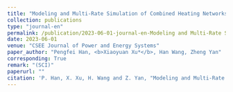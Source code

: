 ```yaml
---
title: "Modeling and Multi-Rate Simulation of Combined Heating Networks and Power to Hydrogen With Waste Heat Recovery"
collection: publications
type: "journal-en"
permalink: /publication/2023-06-01-journal-en-Modeling and Multi-Rate Simulation of Combined Heating Networks and Power to Hydrogen With Waste Heat Recovery
date: 2023-06-01
venue: "CSEE Journal of Power and Energy Systems"
paper_author: "Pengfei Han, <b>Xiaoyuan Xu*</b>, Han Wang, Zheng Yan"
corresponding: True
remark: "(SCI)"
paperurl: ""
citation: 'P. Han, X. Xu, H. Wang and Z. Yan, "Modeling and Multi-Rate Simulation of Combined Heating Networks and Power to Hydrogen With Waste Heat Recovery," <i>CSEE Journal of Power and Energy Systems</i>, 2023. (Accept)'
---
```


